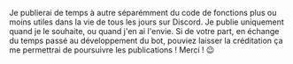 Je publierai de temps à autre séparémment du code de fonctions plus ou moins utiles dans la vie de tous les jours sur Discord.
Je publie uniquement quand je le souhaite, ou quand j'en ai l'envie.
Si de votre part, en échange du temps passé au développement du bot, pouviez laisser la créditation ça me permettrai de poursuivre les publications !
Merci ! 😉
